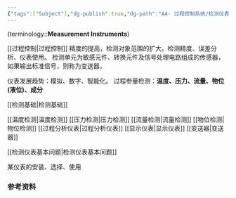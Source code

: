 ```yaml
---
{"tags":["Subject"],"dg-publish":true,"dg-path":"A4- 过程控制系统/检测仪表/检测仪表.md","dg-pinned":true,"permalink":"/A4- 过程控制系统/检测仪表/检测仪表/","pinned":true,"dgPassFrontmatter":true,"noteIcon":"","created":"2024-10-03T15:40:38.000+08:00","updated":"2025-04-14T18:40:09.539+08:00"}
---
```


(terminology::**Measurement Instruments**)

[[过程控制\|过程控制]]
精度的提高，检测对象范围的扩大。检测精度、误差分析、仪表使用。
检测单元为敏感元件、转换元件及信号处理电路组成的传感器，如果输出标准信号，则称为变送器。

仪表发展趋势：模拟、数字、智能化。
过程参量检测：**温度、压力、流量、物位 (液位)、成分**


[[检测基础\|检测基础]]

[[温度检测\|温度检测]]
[[压力检测\|压力检测]]
[[流量检测\|流量检测]]
[[物位检测\|物位检测]]
[[过程分析仪表\|过程分析仪表]]
[[显示仪表\|显示仪表]]
[[变送器\|变送器]]

[[检测仪表基本问题\|检测仪表基本问题]]



某仪表的安装、选择、使用
### 参考资料

